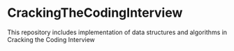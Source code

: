 # CrackingTheCodingInterview
This repository includes implementation of data structures and algorithms in Cracking the Coding Interview
